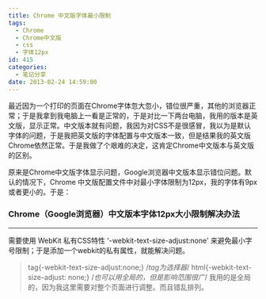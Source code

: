 ```yaml
---
title: Chrome 中文版字体最小限制
tags:
  - Chrome
  - Chrome中文版
  - css
  - 字体12px
id: 415
categories:
  - 笔记分享
date: 2013-02-24 14:59:00
---
```


最近因为一个打印的页面在Chrome字体忽大忽小，错位很严重，其他的浏览器正常；于是我拿到我电脑上一看是正常的，于是对比一下两台电脑，我用的版本是英文版，显示正常。中文版本就有问题，我因为对CSS不是很感冒，我以为是默认字体的问题，于是我把英文版的字体配置与中文版本一致，但是结果我的英文版Chrome依然正常。于是我做了个艰难的决定，这肯定Chrome中文版本与英文版的区别。

原来是Chrome中文版字体显示问题，Google浏览器中文版本显示错位问题。默认的情况下，Chrome 中文版配置文件中对最小字体限制为12px，我的字体有9px或者更小的。于是：

### Chrome（Google浏览器）中文版本字体12px大小限制解决办法

* * *

需要使用 WebKit 私有CSS特性 '-webkit-text-size-adjust:none' 来避免最小字号限制；于是添加一个webkit的私有属性，就能解决问题。
> tag{-webkit-text-size-adjust:none;} /*tag为选择器*/
> html{-webkit-text-size-adjust: none;} /*也可以用全局的，但是影响范围很广*/
我用的是全局的，因为我这里需要对整个页面进行调整。而且错乱排列。